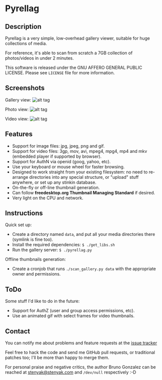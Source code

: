 Pyrellag
========

Description
-----------

Pyrellag is a very simple, low-overhead gallery viewer, suitable for huge collections of media.

For reference, it's able to scan from scratch a 7GB collection of photos/videos in under 2 minutes.

This software is released under the GNU AFFERO GENERAL PUBLIC LICENSE. Please see `LICENSE` file for more information.

Screenshots
-----------

Gallery view:
![alt tag](https://raw.github.com/stenyak/pyrellag/master/gallery_view.png)


Photo view:
![alt tag](https://raw.github.com/stenyak/pyrellag/master/photo_view.png)


Video view:
![alt tag](https://raw.github.com/stenyak/pyrellag/master/video_view.png)

Features
--------

 - Support for image files: jpg, jpeg, png and gif.
 - Support for video files: 3gp, mov, avi, mpeg4, mpg4, mp4 and mkv (embedded player if supported by browser).
 - Support for AuthN via openid (goog, yahoo, etc).
 - Use your keyboard or mouse wheel for faster browsing.
 - Designed to work straight from your existing filesystem: no need to re-arrange directories into any special structure, or "upload" stuff anywhere, or set up any stinkin database.
 - On-the-fly or off-line thumbnail generation.
 - Can follow **freedesktop.org Thumbnail Managing Standard** if desired.
 - Very light on the CPU and network.

Instructions
------------

Quick set up:
 - Create a directory named `data`, and put all your media directories there (symlink is fine too).
 - Install the required dependencies: `$ ./get_libs.sh`
 - Run the gallery server: `$ ./pyrellag.py`


Offline thumbnails generation:
 - Create a cronjob that runs `./scan_gallery.py data` with the appropriate owner and permissions.


ToDo
----

Some stuff I'd like to do in the future:
 - Support for AuthZ (user and group access permissions, etc).
 - Use an animated gif with select frames for video thumbnails.

Contact
-------

You can notify me about problems and feature requests at the [issue tracker](https://github.com/stenyak/pyrellag/issues)

Feel free to hack the code and send me GitHub pull requests, or traditional patches too; I'll be more than happy to merge them.

For personal praise and negative critics, the author Bruno Gonzalez can be reached at [stenyak@stenyak.com](mailto:stenyak@stenyak.com) and `/dev/null` respectively :-D

